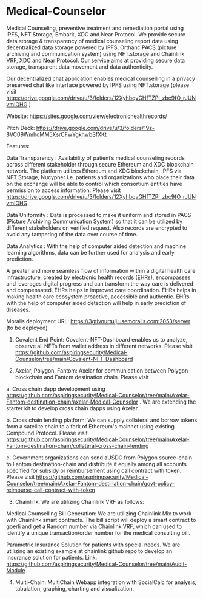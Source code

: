 # Medical-Counselor
Medical Counseling, preventive treatment and remediation portal using IPFS, NFT.Storage, Embark, XDC and Near Protocol. We provide secure data storage & transparency of medical counseling report data using decentralized data storage powered by IPFS, Orthanc PACS (picture archiving and communication system) using NFT.storage and Chainlink VRF, XDC and Near Protocol. Our service aims at providing secure data storage, transparent data movement and data authenticity.

Our decentralized chat application enables medical counselling in a privacy preserved chat like interface powered by IPFS using NFT.storage (please visit  https://drive.google.com/drive/u/3/folders/12XyhbqvGHfTZPl_zbc9fO_rJUNvmIQHG )

Website: https://sites.google.com/view/electronichealthrecords/

Pitch Deck: https://drive.google.com/drive/u/3/folders/19z-8VC09WmhdMM5XsrCFwYgkhwbSfXKt



Features:

Data Transparency : Availability of patient’s medical counseling records across different stakeholder through secure Ethereum and XDC blockchain network. The platform utilizes Ethereum and XDC blockchain, IPFS via NFT.Storage, Nucypher i.e. patients and organizations who place their data on the exchange will be able to control which consortium entities have permission to access information. Please visit https://drive.google.com/drive/u/3/folders/12XyhbqvGHfTZPl_zbc9fO_rJUNvmIQHG.

Data Uniformity : Data is processed to make it uniform and stored in PACS (Picture Archiving Communication System) so that it can be utilized by different stakeholders on verified request. Also records are encrypted to avoid any tampering of the data over course of time.

Data Analytics : With the help of computer aided detection and machine learning algorithms, data can be further used for analysis and early prediction.

A greater and more seamless flow of information within a digital health care infrastructure, created by electronic health records (EHRs), encompasses and leverages digital progress and can transform the way care is delivered and compensated. EHRs helps in improved care coordination. EHRs helps in making health care ecosystem proactive, accessible and authentic. EHRs with the help of computer aided detection will help in early prediction of diseases.


Moralis deployment URL: https://3gtivnurtulj.usemoralis.com:2053/server (to be deployed)

1. Covalent End Point: Covalent-NFT-Dashboard enables us to analyze, observe all NFTs from wallet address in different networks. Please visit https://github.com/aspiringsecurity/Medical-Counselor/tree/main/Covalent-NFT-Dashboard

2.  Axelar, Polygon, Fantom: Axelar for communication between Polygon blockchain and Fantom destination chain. Please visit 

a. Cross chain dapp development using https://github.com/aspiringsecurity/Medical-Counselor/tree/main/Axelar-Fantom-destination-chain/axelar-Medical-Counselor . We are extending the starter kit to develop cross chain dapps using Axelar.

b. Cross chain lending platform: We can supply collateral and borrow tokens from a satellite chain to a fork of Ethereum's mainnet using existing Compound Protocol. Please visit https://github.com/aspiringsecurity/Medical-Counselor/tree/main/Axelar-Fantom-destination-chain/collateral-cross-chain-lending

c. Government organizations can send aUSDC from Polygon source-chain to Fantom destination-chain and distribute it equally among all accounts specified for subsidy or reimbursement using call contract with token. Please visit https://github.com/aspiringsecurity/Medical-Counselor/tree/main/Axelar-Fantom-destination-chain/govt-policy-reimburse-call-contract-with-token

3. Chainlink: We are utilizing Chainlink VRF as follows:

Medical Counselling Bill Generation: We are utilizing Chainlink Mix to work with Chainlink smart contracts. The bill script will deploy a smart contract to goerli and get a Random number via Chainlink VRF, which can used to identify a unique transaction/order number for the medical consulting bill.

Parametric Insurance Solution for patients with special needs. We are utilizing an existing example at chainlink github repo to develop an insurance solution for patients. Link: https://github.com/aspiringsecurity/Medical-Counselor/tree/main/Audit-Module

4. Multi-Chain: MultiChain Webapp integration with SocialCalc for analysis, tabulation, graphing, charting and visualization.

